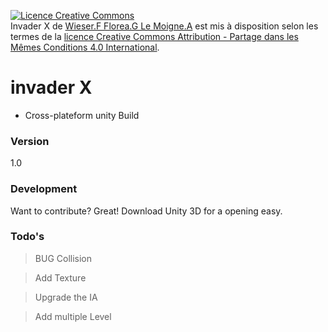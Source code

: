 <a rel="license" href="http://creativecommons.org/licenses/by-sa/4.0/"><img alt="Licence Creative Commons" style="border-width:0" src="https://i.creativecommons.org/l/by-sa/4.0/88x31.png" /></a><br /><span xmlns:dct="http://purl.org/dc/terms/" property="dct:title"> Invader X </span> de <a xmlns:cc="http://creativecommons.org/ns#" href="https://github.com/LMAdrien/SpaceInvader" property="cc:attributionName" rel="cc:attributionURL">Wieser.F Florea.G Le Moigne.A</a> est mis à disposition selon les termes de la <a rel="license" href="http://creativecommons.org/licenses/by-sa/4.0/">licence Creative Commons Attribution -  Partage dans les Mêmes Conditions 4.0 International</a>.<br />
# invader X

  - Cross-plateform unity Build 

### Version
1.0

### Development
Want to contribute? Great!
Download  Unity 3D for a opening easy.

### Todo's
> BUG Collision  

> Add Texture 

> Upgrade the IA

> Add multiple Level



